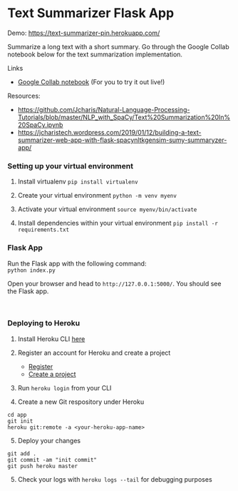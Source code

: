 # Text Summarizer Flask App

Demo: https://text-summarizer-pin.herokuapp.com/

Summarize a long text with a short summary. Go through the Google Collab notebook below for the text summarization implementation.
 
Links  
- [Google Collab notebook](https://colab.research.google.com/drive/15WCQyD3pV2_90l3aYRINr1KXbTxy7_6o?usp=sharing) (For you to try it out live!)

Resources:  
- https://github.com/Jcharis/Natural-Language-Processing-Tutorials/blob/master/NLP_with_SpaCy/Text%20Summarization%20In%20SpaCy.ipynb
- https://jcharistech.wordpress.com/2019/01/12/building-a-text-summarizer-web-app-with-flask-spacynltkgensim-sumy-summaryzer-app/

### Setting up your virtual environment

1. Install virtualenv
`pip install virtualenv`

2. Create your virtual environment
`python -m venv myenv`

3. Activate your virtual environment
`source myenv/bin/activate`

4. Install dependencies within your virtual environment
`pip install -r requirements.txt`

### Flask App

Run the Flask app with the following command:  
`python index.py`

Open your browser and head to `http://127.0.0.1:5000/`. You should see the Flask app.

<br/>

### Deploying to Heroku

1. Install Heroku CLI [here](https://devcenter.heroku.com/articles/heroku-cli)

2. Register an account for Heroku and create a project
    - [Register](https://devcenter.heroku.com/account)
    - [Create a project](https://devcenter.heroku.com/projects) 

3. Run `heroku login` from your CLI

4. Create a new Git respository under Heroku
```
cd app
git init
heroku git:remote -a <your-heroku-app-name>
```

5. Deploy your changes
```
git add .
git commit -am "init commit"
git push heroku master
```
5. Check your logs with `heroku logs --tail` for debugging purposes

